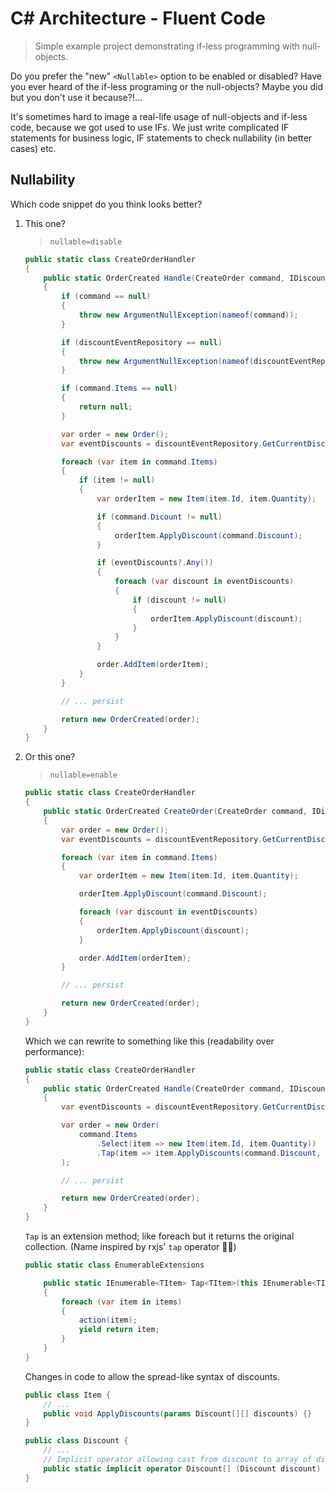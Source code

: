 # C# Architecture - Fluent Code

> Simple example project demonstrating if-less programming with null-objects.

Do you prefer the "new" `<Nullable>` option to be enabled or disabled?
Have you ever heard of the if-less programing or the null-objects?
Maybe you did but you don't use it because?!...

It's sometimes hard to image a real-life usage of null-objects and if-less code, because we got used to use IFs.
We just write complicated IF statements for business logic, IF statements to check nullability (in better cases) etc.

## Nullability

Which code snippet do you think looks better?

1. This one?
    > `nullable=disable`
    ```csharp
    public static class CreateOrderHandler
    {
        public static OrderCreated Handle(CreateOrder command, IDiscountEventRepository discountEventRepository)
        {
            if (command == null)
            {
                throw new ArgumentNullException(nameof(command));
            }

            if (discountEventRepository == null)
            {
                throw new ArgumentNullException(nameof(discountEventRepository));
            }

            if (command.Items == null)
            {
                return null;
            }

            var order = new Order();
            var eventDiscounts = discountEventRepository.GetCurrentDiscounts();

            foreach (var item in command.Items)
            {
                if (item != null)
                {
                    var orderItem = new Item(item.Id, item.Quantity);

                    if (command.Dicount != null)
                    {
                        orderItem.ApplyDiscount(command.Discount);
                    }

                    if (eventDiscounts?.Any())
                    {
                        foreach (var discount in eventDiscounts)
                        {
                            if (discount != null)
                            {
                                orderItem.ApplyDiscount(discount);
                            }
                        }
                    }

                    order.AddItem(orderItem);
                }
            }

            // ... persist

            return new OrderCreated(order);
        }
    }
    ```

2. Or this one?
   > `nullable=enable`
    ```csharp
    public static class CreateOrderHandler
    {
        public static OrderCreated CreateOrder(CreateOrder command, IDiscountEventRepository discountEventRepository)
        {
            var order = new Order();
            var eventDiscounts = discountEventRepository.GetCurrentDiscounts();

            foreach (var item in command.Items)
            {
                var orderItem = new Item(item.Id, item.Quantity);

                orderItem.ApplyDiscount(command.Discount);

                foreach (var discount in eventDiscounts)
                {
                    orderItem.ApplyDiscount(discount);
                }

                order.AddItem(orderItem);
            }

            // ... persist

            return new OrderCreated(order);
        }
    }
    ```

   Which we can rewrite to something like this (readability over performance):
    ```csharp
    public static class CreateOrderHandler
    {
        public static OrderCreated Handle(CreateOrder command, IDiscountEventRepository discountEventRepository)
        {
            var eventDiscounts = discountEventRepository.GetCurrentDiscounts();

            var order = new Order(
                command.Items
                    .Select(item => new Item(item.Id, item.Quantity))
                    .Tap(item => item.ApplyDiscounts(command.Discount, eventDiscounts))
            );

            // ... persist

            return new OrderCreated(order);
        }
    }
    ```
   `Tap` is an extension method; like foreach but it returns the original collection. (Name inspired by rxjs' `tap`
   operator 🤷‍♂️)
    ```csharp
    public static class EnumerableExtensions

        public static IEnumerable<TItem> Tap<TItem>(this IEnumerable<TItem> items, Action<TItem> action)
        {
            foreach (var item in items)
            {
                action(item);
                yield return item;
            }
        }
    }
    ```
   Changes in code to allow the spread-like syntax of discounts.
    ```csharp
    public class Item {
        // ...
        public void ApplyDiscounts(params Discount[][] discounts) {}
    }

    public class Discount {
        // ...
        // Implicit operator allowing cast from discount to array of discounts.
        public static implicit operator Discount[] (Discount discount) => new[] { discount };
    }
    ```

[//]: # (```csharp)

[//]: # (public record VatRate&#40;int Id, decimal Rate&#41; {)

[//]: # (  public static readonly VatRate None = new VatRate&#40;1, 0&#41;;)

[//]: # (  public static readonly VatRate Low = new VatRate&#40;2, 10&#41;;)

[//]: # (  public static readonly VatRate Mid = new VatRate&#40;3, 15&#41;;)

[//]: # (  public static readonly VatRate High = new VatRate&#40;4, 20&#41;;)

[//]: # ()
[//]: # (  public static VatRate[] GetMembers&#40;&#41; => new [] {)

[//]: # (    None,)

[//]: # (    Low,)

[//]: # (    Mid,)

[//]: # (    High)

[//]: # (  };)

[//]: # (})

[//]: # ()
[//]: # (// TODO: EF showcase)

[//]: # ()
[//]: # (```)
